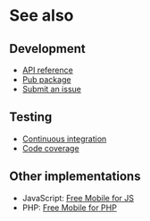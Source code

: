 # See also

## Development
- [API reference](https://api.belin.io/free-mobile.dart)
- [Pub package](https://pub.dev/packages/free_mobile)
- [Submit an issue](https://git.belin.io/cedx/free-mobile.dart/issues)

## Testing
- [Continuous integration](https://github.com/cedx/free-mobile.dart/actions)
- [Code coverage](https://coveralls.io/github/cedx/free-mobile.dart)

## Other implementations
- JavaScript: [Free Mobile for JS](https://docs.belin.io/free-mobile.js)
- PHP: [Free Mobile for PHP](https://docs.belin.io/free-mobile.php)
